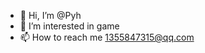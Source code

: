 - 👋 Hi, I’m @Pyh
- 👀 I’m interested in game
- 📫 How to reach me 1355847315@qq.com

<!---
Pyh7092/Pyh7092 is a ✨ special ✨ repository because its `README.md` (this file) appears on your GitHub profile.
You can click the Preview link to take a look at your changes.
--->
